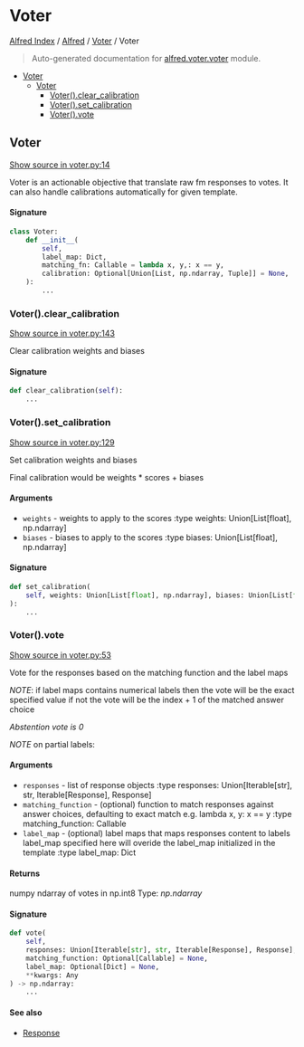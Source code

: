 # Voter

[Alfred Index](../../README.md#alfred-index) /
[Alfred](../index.md#alfred) /
[Voter](./index.md#voter) /
Voter

> Auto-generated documentation for [alfred.voter.voter](../../../alfred/voter/voter.py) module.

- [Voter](#voter)
  - [Voter](#voter-1)
    - [Voter().clear_calibration](#voter()clear_calibration)
    - [Voter().set_calibration](#voter()set_calibration)
    - [Voter().vote](#voter()vote)

## Voter

[Show source in voter.py:14](../../../alfred/voter/voter.py#L14)

Voter is an actionable objective that translate raw fm responses
to votes. It can also handle calibrations automatically for given template.

#### Signature

```python
class Voter:
    def __init__(
        self,
        label_map: Dict,
        matching_fn: Callable = lambda x, y,: x == y,
        calibration: Optional[Union[List, np.ndarray, Tuple]] = None,
    ):
        ...
```

### Voter().clear_calibration

[Show source in voter.py:143](../../../alfred/voter/voter.py#L143)

Clear calibration weights and biases

#### Signature

```python
def clear_calibration(self):
    ...
```

### Voter().set_calibration

[Show source in voter.py:129](../../../alfred/voter/voter.py#L129)

Set calibration weights and biases

Final calibration would be weights * scores + biases

#### Arguments

- `weights` - weights to apply to the scores
:type weights: Union[List[float], np.ndarray]
- `biases` - biases to apply to the scores
:type biases: Union[List[float], np.ndarray]

#### Signature

```python
def set_calibration(
    self, weights: Union[List[float], np.ndarray], biases: Union[List[float], np.ndarray]
):
    ...
```

### Voter().vote

[Show source in voter.py:53](../../../alfred/voter/voter.py#L53)

Vote for the responses based on the matching function and the label maps

*NOTE*: if label maps contains numerical labels then the vote will be the exact specified value
if not the vote will be the index + 1 of the matched answer choice

*Abstention vote is 0*

*NOTE* on partial labels:

#### Arguments

- `responses` - list of response objects
:type responses: Union[Iterable[str], str, Iterable[Response], Response]
- `matching_function` - (optional) function to match responses against answer choices, defaulting to exact match
                            e.g. lambda x, y: x == y
:type matching_function: Callable
- `label_map` - (optional) label maps that maps responses content to labels
                   label_map specified here will overide the label_map initialized in the template
:type label_map: Dict

#### Returns

numpy ndarray of votes in np.int8
Type: *np.ndarray*

#### Signature

```python
def vote(
    self,
    responses: Union[Iterable[str], str, Iterable[Response], Response],
    matching_function: Optional[Callable] = None,
    label_map: Optional[Dict] = None,
    **kwargs: Any
) -> np.ndarray:
    ...
```

#### See also

- [Response](../fm/response/response.md#response)


